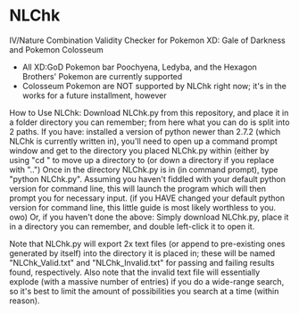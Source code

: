 # NLChk
IV/Nature Combination Validity Checker for Pokemon XD: Gale of Darkness and Pokemon Colosseum
- All XD:GoD Pokemon bar Poochyena, Ledyba, and the Hexagon Brothers' Pokemon are currently supported
- Colosseum Pokemon are NOT supported by NLChk right now; it's in the works for a future installment, however

How to Use NLChk:
  Download NLChk.py from this repository, and place it in a folder directory you can remember; from here what you can do is split into 2 paths.
  If you have:
    installed a version of python newer than 2.7.2 (which NLChk is currently written in), you'll need to open up a command prompt window and get to the directory you placed NLChk.py within (either by using "cd <directory>" to move up a directory to <directory> (or down a directory if you replace <directory> with "..")
    Once in the directory NLChk.py is in (in command prompt), type "python NLChk.py". Assuming you haven't fiddled with your default python version for command line, this will launch the program which will then prompt you for necessary input. (if you HAVE changed your default python version for command line, this little guide is most likely worthless to you. owo)
  Or, if you haven't done the above:
    Simply download NLChk.py, place it in a directory you can remember, and double left-click it to open it.
    
  Note that NLChk.py will export 2x text files (or append to pre-existing ones generated by itself) into the directory it is placed in; these will be named "NLChk_Valid.txt" and "NLChk_Invalid.txt" for passing and failing results found, respectively.
  Also note that the invalid text file will essentially explode (with a massive number of entries) if you do a wide-range search, so it's best to limit the amount of possibilities you search at a time (within reason).
